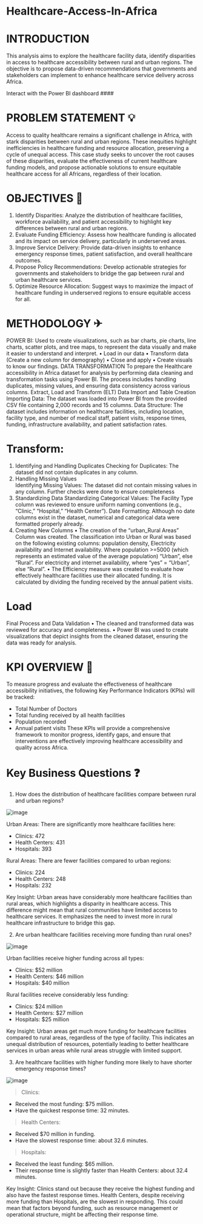 # Healthcare-Access-In-Africa
# INTRODUCTION
This analysis aims to explore the healthcare facility data, identify disparities in access to healthcare accessibility between rural and urban regions. The objective is to propose data-driven recommendations that governments and stakeholders can implement to enhance healthcare service delivery across Africa.

Interact with the Power BI dashboard ####

# PROBLEM STATEMENT 💡
Access to quality healthcare remains a significant challenge in Africa, with stark disparities between rural and urban regions. These inequities highlight inefficiencies in healthcare funding and resource allocation, preserving a cycle of unequal access.  This case study seeks to uncover the root causes of these disparities, evaluate the effectiveness of current healthcare funding models, and propose actionable solutions to ensure equitable healthcare access for all Africans, regardless of their location.

# OBJECTIVES 🎯
1. Identify Disparities: Analyze the distribution of healthcare facilities, workforce availability, and patient accessibility to highlight key differences between rural and urban regions.  
2. Evaluate Funding Efficiency: Assess how healthcare funding is allocated and its impact on service delivery, particularly in underserved areas.  
3. Improve Service Delivery: Provide data-driven insights to enhance emergency response times, patient satisfaction, and overall healthcare outcomes.  
4. Propose Policy Recommendations: Develop actionable strategies for governments and stakeholders to bridge the gap between rural and urban healthcare services.  
5. Optimize Resource Allocation: Suggest ways to maximize the impact of healthcare funding in underserved regions to ensure equitable access for all.

# METHODOLOGY ✈
POWER BI: Used to create visualizations, such as bar charts, pie charts, line charts, scatter plots, and tree maps, to represent the data visually and make it easier to understand and interpret.
•	Load in our data
•	Transform data (Create a new column for demography)
•	Close and apply
•	Create visuals to know our findings.
DATA TRANSFORMATION
To prepare the Healthcare accessibility in Africa dataset for analysis by performing data cleaning and transformation tasks using Power BI. The process includes handling duplicates, missing values, and ensuring data consistency across various columns.
Extract, Load and Transform (ELT)
Data Import and Table Creation
Importing Data: The dataset was loaded into Power BI from the provided CSV file containing 2,000 records and 15 columns.
Data Structure: The dataset includes information on healthcare facilities, including location, facility type, and number of medical staff, patient visits, response times, funding, infrastructure availability, and patient satisfaction rates.

# Transform:  
1. Identifying and Handling Duplicates
Checking for Duplicates: The dataset did not contain duplicates in any column.
2. Handling Missing Values	
Identifying Missing Values:
The dataset did not contain missing values in any column.
Further checks were done to ensure completeness
3. Standardizing Data
Standardizing Categorical Values:
The Facility Type column was reviewed to ensure uniform naming conventions (e.g., “Clinic,” “Hospital,” “Health Center”).
Date Formatting: Although no date columns exist in the dataset, numerical and categorical data were formatted properly already.
4. Creating New Columns
•	The creation of the “urban_Rural Areas” Column was created. The classification into Urban or Rural was based on the following existing columns: population density, Electricity availability and Internet availability. Where population >=5000 (which represents an estimated value of the average population) “Urban”, else “Rural”. For electricity and internet availability, where “yes” = “Urban”, else “Rural”.
•	The Efficiency measure was created to evaluate how effectively healthcare facilities use their allocated funding. It is calculated by dividing the funding received by the annual patient visits.
# Load
Final Process and Data Validation
•	The cleaned and transformed data was reviewed for accuracy and completeness.
•	Power BI was used to create visualizations that depict insights from the cleaned dataset, ensuring the data was ready for analysis.

# KPI OVERVIEW 💼
To measure progress and evaluate the effectiveness of healthcare accessibility initiatives, the following Key Performance Indicators (KPIs) will be tracked:
*	Total Number of Doctors
*	Total funding received by all health facilities
*	Population recorded
*	Annual patient visits
These KPIs will provide a comprehensive framework to monitor progress, identify gaps, and ensure that interventions are effectively improving healthcare accessibility and quality across Africa.

# Key Business Questions ❓
1. How does the distribution of healthcare facilities compare between rural and urban regions?

![image](https://github.com/user-attachments/assets/082591ad-3353-46a8-9178-eb163e9ead66)

Urban Areas: There are significantly more healthcare facilities here:

*	Clinics: 472
*	Health Centers: 431
*	Hospitals: 393

Rural Areas: There are fewer facilities compared to urban regions:

*	Clinics: 224
*	Health Centers: 248
*	Hospitals: 232

Key Insight: Urban areas have considerably more healthcare facilities than rural areas, which highlights a disparity in healthcare access. This difference might mean that rural communities have limited access to healthcare services. It emphasizes the need to invest more in rural healthcare infrastructure to bridge this gap.

2. Are urban healthcare facilities receiving more funding than rural ones?

![image](https://github.com/user-attachments/assets/43a97f35-f242-4785-ac2e-0c6c4d136151)

Urban facilities receive higher funding across all types:
*	Clinics: $52 million
*	Health Centers: $46 million
*	Hospitals: $40 million

Rural facilities receive considerably less funding:
*	Clinics: $24 million
*	Health Centers: $27 million
*	Hospitals: $25 million

Key Insight: Urban areas get much more funding for healthcare facilities compared to rural areas, regardless of the type of facility. This indicates an unequal distribution of resources, potentially leading to better healthcare services in urban areas while rural areas struggle with limited support.

3. Are healthcare facilities with higher funding more likely to have shorter emergency response times?

![image](https://github.com/user-attachments/assets/a64ca9f8-8fdc-4e45-b2e9-d9f9d01832aa)

>	Clinics:
*	Received the most funding: $75 million.
*	Have the quickest response time: 32 minutes.
>	Health Centers:
*	Received $70 million in funding.
*	Have the slowest response time: about 32.6 minutes.
>	Hospitals:
*	Received the least funding: $65 million.
*	Their response time is slightly faster than Health Centers: about 32.4 minutes.

Key Insight: Clinics stand out because they receive the highest funding and also have the fastest response times. Health Centers, despite receiving more funding than Hospitals, are the slowest in responding. This could mean that factors beyond funding, such as resource management or operational structure, might be affecting their response time.



